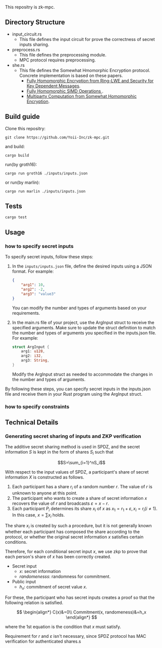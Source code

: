 This repositry is zk-mpc.

## Directory Structure
- input_circuit.rs
    - This file defines the input circuit for prove the correctness of secret inputs sharing.
- preprocess.rs
    - This file defines the preprocessing module.
    - MPC protocol requires preprocessing.
- she.rs
    - This file defines the Somewhat Hmomorphic Encryption protocol. Concrete implementation is based on these papers.
        - [Fully Homomorphic Encryption from Ring-LWE
and Security for Key Dependent Messages](https://www.wisdom.weizmann.ac.il/~zvikab/localpapers/IdealHom.pdf).
        - [Fully Homomorphic SIMD Operations
](https://eprint.iacr.org/2011/133.pdf).
        - [Multiparty Computation from Somewhat Homomorphic
Encryption](https://eprint.iacr.org/2011/535.pdf).

## Build guide
Clone this repositry:
```
git clone https://github.com/Yoii-Inc/zk-mpc.git
```

and build:
```
cargo build
```

run(by groth16):
```
cargo run groth16 ./inputs/inputs.json
```
or run(by marlin):
```
cargo run marlin ./inputs/inputs.json
```

## Tests

```
cargo test
```

## Usage
### how to specify secret inputs
To specify secret inputs, follow these steps:

1. In the `inputs/inputs.json` file, define the desired inputs using a JSON format. For example:


    ```json
    {
        "arg1": 10,
        "arg2": -2,
        "arg3": "value3"
    }
    ```
    You can modify the number and types of arguments based on your requirements.

2. In the main.rs file of your project, use the ArgInput struct to receive the specified arguments. Make sure to update the struct definition to match the number and types of arguments you specified in the inputs.json file. For example:

    ``` rust
    struct ArgInput {
        arg1: u128,
        arg2: i32,
        arg3: String,
    }
    ```
    Modify the ArgInput struct as needed to accommodate the changes in the number and types of arguments.

By following these steps, you can specify secret inputs in the inputs.json file and receive them in your Rust program using the ArgInput struct.

### how to specify constraints


## Technical Details
### Generating secret sharing of inputs and ZKP verification

The additive secret sharing method is used in SPDZ, and the secret information $S$ is kept in the form of shares $S_i$ such that

$$S=\sum_{i=1}^nS_i$$

With respect to the input values of SPDZ, a participant's share of secret information $X$ is constructed as follows.

1. Each participant has a share $r_i$ of a random number $r$. The value of $r$ is unknown to anyone at this point.
2. The participant who wants to create a share of secret information $x$ recovers the value of $r$ and broadcasts $\varepsilon=x-r$.
3. Each participant $P_i$ determines its share $x_i$ of $x$ as $x_1=r_1+\varepsilon, x_i=r_i(i\neq 1)$. In this case, $x=\sum x_i$ holds.

The share $x_i$ is created by such a procedure, but it is not generally known whether each participant has composed the share according to the protocol, or whether the original secret information $x$ satisfies certain conditions.

Therefore, for each conditional secret input $x$, we use zkp to prove that each person's share of $x$ has been correctly created.

- Secret input
    - $x$: secret information
    - $randomenesss$: randomness for commitment.
- Public input
    - $h_x$: commitment of secret value $x$.

For these, the participant who has secret inputs creates a proof so that the following relation is satisfied.

$$
\begin{align*}
C(x)&=0\\
Commitment(x, randomeness)&=h_x
\end{align*}
$$

where the 1st equation is the condition that $x$ must satisfy.

Requirement for $r$ and $\varepsilon$ isn't necessary, since SPDZ protocol has MAC verification for authenticated shares.s